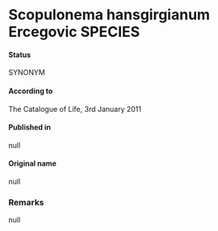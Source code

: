 # Scopulonema hansgirgianum Ercegovic SPECIES

#### Status
SYNONYM

#### According to
The Catalogue of Life, 3rd January 2011

#### Published in
null

#### Original name
null

### Remarks
null